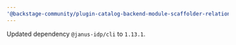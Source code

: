```yaml
---
'@backstage-community/plugin-catalog-backend-module-scaffolder-relation-processor': patch
---
```


Updated dependency `@janus-idp/cli` to `1.13.1`.
